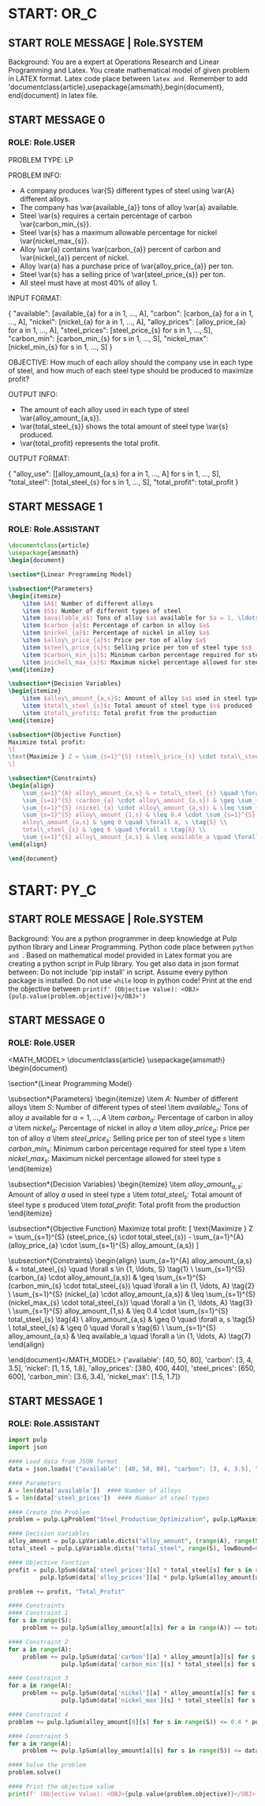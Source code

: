# START: OR_C 
## START ROLE MESSAGE | Role.SYSTEM 
Background: You are a expert at Operations Research and Linear Programming and Latex. You create mathematical model of given problem in LATEX format. Latex code place between ```latex and ``` Remember to add 'documentclass{article},usepackage{amsmath},begin{document}, end{document} in latex file. 
## START MESSAGE 0 
### ROLE: Role.USER
<DESCRIPTION>
PROBLEM TYPE: LP

PROBLEM INFO:

- A company produces \var{S} different types of steel using \var{A} different alloys.
- The company has \var{available_{a}} tons of alloy \var{a} available.
- Steel \var{s} requires a certain percentage of carbon \var{carbon_min_{s}}.
- Steel \var{s} has a maximum allowable percentage for nickel \var{nickel_max_{s}}.
- Alloy \var{a} contains \var{carbon_{a}} percent of carbon and \var{nickel_{a}} percent of nickel.
- Alloy \var{a} has a purchase price of \var{alloy_price_{a}} per ton.
- Steel \var{s} has a selling price of \var{steel_price_{s}} per ton.
- All steel must have at most 40% of alloy 1.

INPUT FORMAT: 

{
"available": [available_{a} for a in 1, ..., A],
"carbon": [carbon_{a} for a in 1, ..., A],
"nickel": [nickel_{a} for a in 1, ..., A],
"alloy_prices": [alloy_price_{a} for a in 1, ..., A],
"steel_prices": [steel_price_{s} for s in 1, ..., S],
"carbon_min": [carbon_min_{s} for s in 1, ..., S],
"nickel_max": [nickel_min_{s} for s in 1, ..., S]
}

OBJECTIVE: How much of each alloy should the company use in each type of steel, and how much of each steel type should be produced to maximize profit?

OUTPUT INFO:

- The amount of each alloy used in each type of steel \var{alloy_amount_{a,s}}.
- \var{total_steel_{s}} shows the total amount of steel type \var{s} produced.
- \var{total_profit} represents the total profit.

OUTPUT FORMAT:

{
    "alloy_use": [[alloy_amount_{a,s} for a in 1, ..., A] for s in 1, ..., S],
    "total_steel": [total_steel_{s} for s in 1, ..., S],
    "total_profit": total_profit
}
</DESCRIPTION>


## START MESSAGE 1 
### ROLE: Role.ASSISTANT
```latex
\documentclass{article}
\usepackage{amsmath}
\begin{document}

\section*{Linear Programming Model}

\subsection*{Parameters}
\begin{itemize}
    \item $A$: Number of different alloys
    \item $S$: Number of different types of steel
    \item $available_a$: Tons of alloy $a$ available for $a = 1, \ldots, A$
    \item $carbon_{a}$: Percentage of carbon in alloy $a$
    \item $nickel_{a}$: Percentage of nickel in alloy $a$
    \item $alloy\_price_{a}$: Price per ton of alloy $a$
    \item $steel\_price_{s}$: Selling price per ton of steel type $s$
    \item $carbon\_min_{s}$: Minimum carbon percentage required for steel type $s$
    \item $nickel\_max_{s}$: Maximum nickel percentage allowed for steel type $s$
\end{itemize}

\subsection*{Decision Variables}
\begin{itemize}
    \item $alloy\_amount_{a,s}$: Amount of alloy $a$ used in steel type $s$
    \item $total\_steel_{s}$: Total amount of steel type $s$ produced
    \item $total\_profit$: Total profit from the production
\end{itemize}

\subsection*{Objective Function}
Maximize total profit:
\[
\text{Maximize } Z = \sum_{s=1}^{S} (steel\_price_{s} \cdot total\_steel_{s}) - \sum_{a=1}^{A} (alloy\_price_{a} \cdot \sum_{s=1}^{S} alloy\_amount_{a,s})
\]

\subsection*{Constraints}
\begin{align}
    \sum_{a=1}^{A} alloy\_amount_{a,s} & = total\_steel_{s} \quad \forall s \in \{1, \ldots, S\} \tag{1} \\
    \sum_{s=1}^{S} (carbon_{a} \cdot alloy\_amount_{a,s}) & \geq \sum_{s=1}^{S} (carbon\_min_{s} \cdot total\_steel_{s}) \quad \forall a \in \{1, \ldots, A\} \tag{2} \\
    \sum_{s=1}^{S} (nickel_{a} \cdot alloy\_amount_{a,s}) & \leq \sum_{s=1}^{S} (nickel\_max_{s} \cdot total\_steel_{s}) \quad \forall a \in \{1, \ldots, A\} \tag{3} \\
    \sum_{s=1}^{S} alloy\_amount_{1,s} & \leq 0.4 \cdot \sum_{s=1}^{S} total\_steel_{s} \tag{4} \\
    alloy\_amount_{a,s} & \geq 0 \quad \forall a, s \tag{5} \\
    total\_steel_{s} & \geq 0 \quad \forall s \tag{6} \\
    \sum_{s=1}^{S} alloy\_amount_{a,s} & \leq available_a \quad \forall a \in \{1, \ldots, A\} \tag{7}
\end{align}

\end{document}
```

# START: PY_C 
## START ROLE MESSAGE | Role.SYSTEM 
Background: You are a python programmer in deep knowledge at Pulp python library and Linear Programming. Python code place between ```python and ```. Based on mathematical model provided in Latex format you are creating a python script in Pulp library. You get also data in json format between: <DATA></DATA> Do not include 'pip install' in script. Assume every python package is installed. Do not use `while` loop in python code! Print at the end the objective between <OBJ></OBJ> `print(f' (Objective Value): <OBJ>{pulp.value(problem.objective)}</OBJ>')` 
## START MESSAGE 0 
### ROLE: Role.USER
<MATH_MODEL>
\documentclass{article}
\usepackage{amsmath}
\begin{document}

\section*{Linear Programming Model}

\subsection*{Parameters}
\begin{itemize}
    \item $A$: Number of different alloys
    \item $S$: Number of different types of steel
    \item $available_a$: Tons of alloy $a$ available for $a = 1, \ldots, A$
    \item $carbon_{a}$: Percentage of carbon in alloy $a$
    \item $nickel_{a}$: Percentage of nickel in alloy $a$
    \item $alloy\_price_{a}$: Price per ton of alloy $a$
    \item $steel\_price_{s}$: Selling price per ton of steel type $s$
    \item $carbon\_min_{s}$: Minimum carbon percentage required for steel type $s$
    \item $nickel\_max_{s}$: Maximum nickel percentage allowed for steel type $s$
\end{itemize}

\subsection*{Decision Variables}
\begin{itemize}
    \item $alloy\_amount_{a,s}$: Amount of alloy $a$ used in steel type $s$
    \item $total\_steel_{s}$: Total amount of steel type $s$ produced
    \item $total\_profit$: Total profit from the production
\end{itemize}

\subsection*{Objective Function}
Maximize total profit:
\[
\text{Maximize } Z = \sum_{s=1}^{S} (steel\_price_{s} \cdot total\_steel_{s}) - \sum_{a=1}^{A} (alloy\_price_{a} \cdot \sum_{s=1}^{S} alloy\_amount_{a,s})
\]

\subsection*{Constraints}
\begin{align}
    \sum_{a=1}^{A} alloy\_amount_{a,s} & = total\_steel_{s} \quad \forall s \in \{1, \ldots, S\} \tag{1} \\
    \sum_{s=1}^{S} (carbon_{a} \cdot alloy\_amount_{a,s}) & \geq \sum_{s=1}^{S} (carbon\_min_{s} \cdot total\_steel_{s}) \quad \forall a \in \{1, \ldots, A\} \tag{2} \\
    \sum_{s=1}^{S} (nickel_{a} \cdot alloy\_amount_{a,s}) & \leq \sum_{s=1}^{S} (nickel\_max_{s} \cdot total\_steel_{s}) \quad \forall a \in \{1, \ldots, A\} \tag{3} \\
    \sum_{s=1}^{S} alloy\_amount_{1,s} & \leq 0.4 \cdot \sum_{s=1}^{S} total\_steel_{s} \tag{4} \\
    alloy\_amount_{a,s} & \geq 0 \quad \forall a, s \tag{5} \\
    total\_steel_{s} & \geq 0 \quad \forall s \tag{6} \\
    \sum_{s=1}^{S} alloy\_amount_{a,s} & \leq available_a \quad \forall a \in \{1, \ldots, A\} \tag{7}
\end{align}

\end{document}</MATH_MODEL>
<DATA>
{'available': [40, 50, 80], 'carbon': [3, 4, 3.5], 'nickel': [1, 1.5, 1.8], 'alloy_prices': [380, 400, 440], 'steel_prices': [650, 600], 'carbon_min': [3.6, 3.4], 'nickel_max': [1.5, 1.7]}</DATA>


## START MESSAGE 1 
### ROLE: Role.ASSISTANT
```python
import pulp
import json

#### Load data from JSON format
data = json.loads('{"available": [40, 50, 80], "carbon": [3, 4, 3.5], "nickel": [1, 1.5, 1.8], "alloy_prices": [380, 400, 440], "steel_prices": [650, 600], "carbon_min": [3.6, 3.4], "nickel_max": [1.5, 1.7]}')

#### Parameters
A = len(data['available'])  #### Number of alloys
S = len(data['steel_prices'])  #### Number of steel types

#### Create the Problem
problem = pulp.LpProblem("Steel_Production_Optimization", pulp.LpMaximize)

#### Decision Variables
alloy_amount = pulp.LpVariable.dicts("alloy_amount", (range(A), range(S)), lowBound=0, cat='Continuous')
total_steel = pulp.LpVariable.dicts("total_steel", range(S), lowBound=0, cat='Continuous')

#### Objective Function
profit = pulp.lpSum(data['steel_prices'][s] * total_steel[s] for s in range(S)) - \
         pulp.lpSum(data['alloy_prices'][a] * pulp.lpSum(alloy_amount[a][s] for s in range(S)) for a in range(A))

problem += profit, "Total_Profit"

#### Constraints
#### Constraint 1
for s in range(S):
    problem += pulp.lpSum(alloy_amount[a][s] for a in range(A)) == total_steel[s], f"Steel_Production_Constraint_{s}"

#### Constraint 2
for a in range(A):
    problem += pulp.lpSum(data['carbon'][a] * alloy_amount[a][s] for s in range(S)) >= \
               pulp.lpSum(data['carbon_min'][s] * total_steel[s] for s in range(S)), f"Min_Carbon_Constraint_{a}"

#### Constraint 3
for a in range(A):
    problem += pulp.lpSum(data['nickel'][a] * alloy_amount[a][s] for s in range(S)) <= \
               pulp.lpSum(data['nickel_max'][s] * total_steel[s] for s in range(S)), f"Max_Nickel_Constraint_{a}"

#### Constraint 4
problem += pulp.lpSum(alloy_amount[0][s] for s in range(S)) <= 0.4 * pulp.lpSum(total_steel[s] for s in range(S)), "Alloy_1_Constraint"

#### Constraint 5
for a in range(A):
    problem += pulp.lpSum(alloy_amount[a][s] for s in range(S)) <= data['available'][a], f"Available_Alloy_Constraint_{a}"

#### Solve the problem
problem.solve()

#### Print the objective value
print(f' (Objective Value): <OBJ>{pulp.value(problem.objective)}</OBJ>')
```

